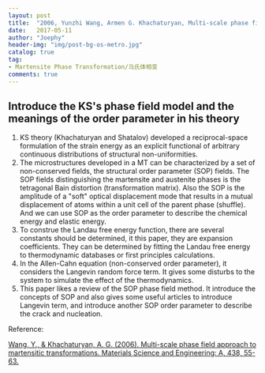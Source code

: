 ```yaml
---
layout: post
title:  "2006, Yunzhi Wang, Armen G. Khachaturyan, Multi-scale phase field approach to martensitic transformations"
date:   2017-05-11
author: "Joephy"
header-img: "img/post-bg-os-metro.jpg"
catalog: true
tag:
- Martensite Phase Transformation/马氏体相变
comments: true
---
```

Introduce the KS's phase field model and the meanings of the order parameter in his theory
-----------

1. KS theory (Khachaturyan and Shatalov) developed a reciprocal-space formulation of the strain energy as an explicit functional of arbitrary continuous distributions of structural non-uniformities.
2. The microstructures developed in a MT can be characterized by a set of non-conserved fields, the structural order parameter (SOP) fields. The SOP fields distinguishing the martensite and austenite phases is the tetragonal Bain distortion (transformation matrix). Also the SOP is the amplitude of a "soft" optical displacement mode that results in a mutual displacement of atoms within a unit cell of the parent phase (shuffle). And we can use SOP as the order parameter to describe the chemical energy and elastic energy.
3. To construe the Landau free energy function, there are several constants should be determined, it this paper, they are expansion coefficients. They can be determined by fitting the Landau free energy to thermodynamic databases or first principles calculations.
4. In the Allen-Cahn equation (non-conserved order parameter), it considers the Langevin random force term. It gives some disturbs to the system to simulate the effect of the thermodynamics. 
5. This paper likes a review of the SOP phase field method. It introduce the concepts of SOP and also gives some useful articles to introduce Langevin term, and introduce another SOP order parameter to describe the crack and nucleation. 

Reference:

[Wang, Y., & Khachaturyan, A. G. (2006). Multi-scale phase field approach to martensitic transformations. Materials Science and Engineering: A, 438, 55-63.](http://www.sciencedirect.com/science/article/pii/S0921509306005892)

